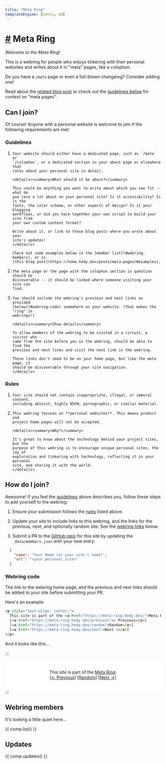 ```yaml
---
title: "Meta Ring"
templateEngine: [vento, md]
---
```


<h1><a href="#">#</a> Meta Ring</h1>

*Welcome to the Meta Ring!*

This is a webring for people who enjoys tinkering with their personal websites
and writes about it in "meta" pages, like a colophon.

Do you have a `/meta` page or even a full-blown changelog? Consider adding
one!

Read about the [related blog post](https://home.hedy.dev/posts/meta-pages/) or
check out the [guidelines below](#guidelines) for context on "meta pages".

## Can I join?

Of course! Anyone with a personal website is welcome to join if the following
requirements are met:

### Guidelines

<ol>
  <li>

    Your website should either have a dedicated page, such as `/meta` or
    `/colophon`, or a dedicated section in your about page or elsewhere that
    talks about your personal site in detail.

    <details><summary>What should it be about?</summary>

    This could be anything you want to write about which you see fit -- what do
    you care a lot about on your personal site? Is it accessibility? Is it the
    fonts, the color scheme, or other aspects of design? Is it your blogging
    workflows, or did you hack together your own script to build your site from
    your own custom content format?

    Write about it, or link to those blog posts where you wrote about your
    site's updates!
    </details>

    Check out some examples below in the [member list](#webring-members), or in
    [this blog post](https://home.hedy.dev/posts/meta-pages/#examples).
  </li>
  <li>

    The meta page or the page with the colophon section in question should be
    discoverable -- it should be linked where someone visiting your site can
    find.
  </li>
  <li>

    You should include the webring's previous and next links as provided
    [below](#webring-code) somewhere on your website. (That makes the "ring" in
    webrings!)

    <details><summary>Show details</summary>

    To allow members of the webring to be visited in a circuit, a visitor who
    came from the site before you in the webring, should be able to find the
    previous and next links and visit the next link in the webring.

    These links don't need to be on your home page, but like the meta page, it
    should be discoverable through your site navigation.
    </details>
  </li>
</ol>


### Rules

<ol>
  <li>

    Your site should not contain inappropriate, illegal, or immoral content,
    including ableist, highly NSFW, pornographic, or similar material.
  </li>

  <li>

    This webring focuses on **personal websites**. This means product and
    project home pages will not be accepted.

    <details><summary>Why?</summary>

    It's great to know about the technology behind your project sites, but the
    purpose of this webring is to encourage unique personal sites, the joy of
    exploration and tinkering with technology, reflecting it in your personal
    site, and sharing it with the world.
    </details>

  </li>
</ol>

## How do I join?

Awesome! If you feel the [guidelines](#guidelines) above describes you, follow
these steps to add yourself to the webring:

1. Ensure your submission follows the [rules](#rules) listed above.

1. Update your site to include links to this webring, and the links for the
   previous, next, and optionally random site. See the [webring
   links](#webring-code) below.

1. Submit a PR to the [GitHub
   repo](https://github.com/hedyhli/meta-ring/blob/main/_data/members.json) for
   this site by updating the `_data/members.json` with your new entry:

```json
  {
    "name": "Your Name (or your site's name)",
    "url": "<your personal site>"
  }
```

### Webring code

The link to the webring home page, and the previous and next links should be
added to your site before submitting your PR.

Here's an example:

```html
<p style="text-align: center;">
  This site is part of the <a href="https://meta-ring.hedy.dev/">Meta Ring</a>:<br/>
  [<a href="https://meta-ring.hedy.dev/previous">← Previous</a>]
  [<a href="https://meta-ring.hedy.dev/random">Random</a>]
  [<a href="https://meta-ring.hedy.dev/next">Next →</a>]
</p>
```

And it looks like this...

:::
<div style="border: 1px solid var(--border); padding: 1rem 1.5rem; border-radius: var(--border-radius); background-color: white;">
<p style="text-align: center;">
  This site is part of the <a href="https://meta-ring.hedy.dev/">Meta Ring</a>:<br/>
  [<a href="https://meta-ring.hedy.dev/previous">← Previous</a>]
  [<a href="https://meta-ring.hedy.dev/random">Random</a>]
  [<a href="https://meta-ring.hedy.dev/next">Next →</a>]
</p>
</div>
:::

## Webring members

It's looking a little quiet here...

{{ comp.list() }}

## Updates

{{ comp.updates() }}
